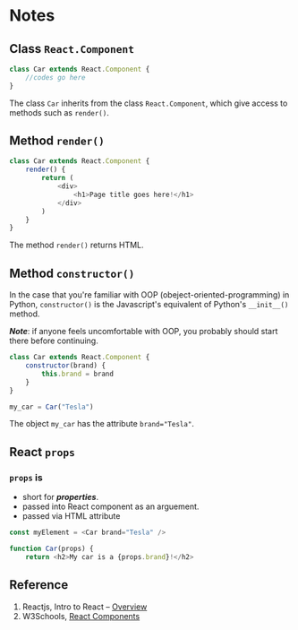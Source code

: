 # Notes

## Class ```React.Component```

``` javascript
class Car extends React.Component {
    //codes go here
}
```

The class ```Car``` inherits from the class ```React.Component```, which give access to methods such as ```render()```.

## Method ```render()```

``` javascript
class Car extends React.Component {
    render() {
        return (
            <div>
                <h1>Page title goes here!</h1>
            </div>
        )
    }
}
```

The method ```render()``` returns HTML.

## Method ```constructor()```

In the case that you're familiar with OOP (obeject-oriented-programming) in Python, ```constructor()``` is the Javascript's equivalent of Python's ```__init__()``` method.

***Note***: if anyone feels uncomfortable with OOP, you probably should start there before continuing.

``` javascript
class Car extends React.Component {
    constructor(brand) {
        this.brand = brand
    }
}

my_car = Car("Tesla")
```

The object ```my_car``` has the attribute ```brand="Tesla"```.

## React ```props```

### ```props``` is
- short for ***properties***.
- passed into React component as an arguement.
- passed via HTML attribute

``` javascript
const myElement = <Car brand="Tesla" />

function Car(props) {
    return <h2>My car is a {props.brand}!</h2>
```


## Reference

1. Reactjs, Intro to React – [Overview](https://reactjs.org/tutorial/tutorial.html#overview)
2. W3Schools, [React Components](https://www.w3schools.com/react/react_components.asp)
